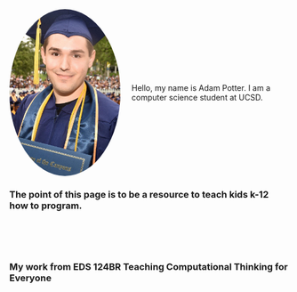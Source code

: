 


<div style="display: flex; align-items: center;">
  <img src="./images/IMG_1352.JPG" alt="Adam Potter" style="width: 200px; height: 300px; border-radius: 50%;">
  <p style="margin-left: 20px;">Hello, my name is Adam Potter. I am a computer science student at UCSD. </p>
</div>

### The point of this page is to be a resource to teach kids k-12 how to program.

<br><br><br>

### My work from EDS 124BR Teaching Computational Thinking for Everyone
